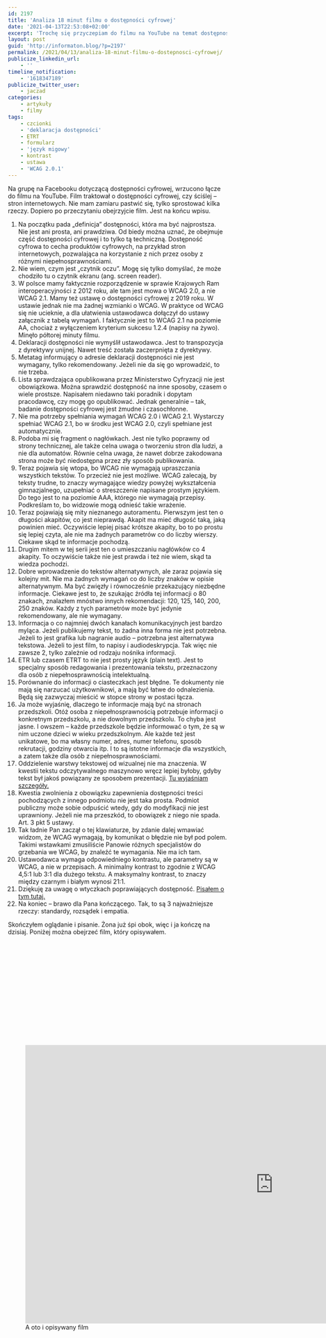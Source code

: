 ```yaml
---
id: 2197
title: 'Analiza 18 minut filmu o dostępności cyfrowej'
date: '2021-04-13T22:53:08+02:00'
excerpt: 'Trochę się przyczepiam do filmu na YouTube na temat dostępności cyfrowej Staram się rozwiać mity.'
layout: post
guid: 'http://informaton.blog/?p=2197'
permalink: /2021/04/13/analiza-18-minut-filmu-o-dostepnosci-cyfrowej/
publicize_linkedin_url:
    - ''
timeline_notification:
    - '1618347189'
publicize_twitter_user:
    - jaczad
categories:
    - artykuły
    - filmy
tags:
    - czcionki
    - 'deklaracja dostępności'
    - ETRT
    - formularz
    - 'język migowy'
    - kontrast
    - ustawa
    - 'WCAG 2.0.1'
---
```


Na grupę na Facebooku dotyczącą dostępności cyfrowej, wrzucono łącze do filmu na YouTube. Film traktował o dostępności cyfrowej, czy ściślej – stron internetowych. Nie mam zamiaru pastwić się, tylko sprostować kilka rzeczy. Dopiero po przeczytaniu obejrzyjcie film. Jest na końcu wpisu.

1. Na początku pada „definicja” dostępności, która ma być najprostsza. Nie jest ani prosta, ani prawdziwa. Od biedy można uznać, że obejmuje część dostępności cyfrowej i to tylko tą techniczną. Dostępność cyfrowa to cecha produktów cyfrowych, na przykład stron internetowych, pozwalająca na korzystanie z nich przez osoby z różnymi niepełnosprawnościami.
2. Nie wiem, czym jest „czytnik oczu”. Mogę się tylko domyślać, że może chodziło tu o czytnik ekranu (ang. screen reader).
3. W polsce mamy faktycznie rozporządzenie w sprawie Krajowych Ram interoperacyjności z 2012 roku, ale tam jest mowa o WCAG 2.0, a nie WCAG 2.1. Mamy też ustawę o dostępności cyfrowej z 2019 roku. W ustawie jednak nie ma żadnej wzmianki o WCAG. W praktyce od WCAG się nie ucieknie, a dla ułatwienia ustawodawca dołączył do ustawy załącznik z tabelą wymagań. I faktycznie jest to WCAG 2.1 na poziomie AA, chociaż z wyłączeniem kryterium sukcesu 1.2.4 (napisy na żywo). Minęło półtorej minuty filmu.
4. Deklaracji dostępności nie wymyślił ustawodawca. Jest to transpozycja z dyrektywy unijnej. Nawet treść została zaczerpnięta z dyrektywy.
5. Metatag informujący o adresie deklaracji dostępności nie jest wymagany, tylko rekomendowany. Jeżeli nie da się go wprowadzić, to nie trzeba.
6. Lista sprawdzająca opublikowana przez Ministerstwo Cyfryzacji nie jest obowiązkowa. Można sprawdzić dostępność na inne sposoby, czasem o wiele prostsze. Napisałem niedawno taki poradnik i dopytam pracodawcę, czy mogę go opublikować. Jednak generalnie – tak, badanie dostępności cyfrowej jest żmudne i czasochłonne.
7. Nie ma potrzeby spełniania wymagań WCAG 2.0 i WCAG 2.1. Wystarczy spełniać WCAG 2.1, bo w środku jest WCAG 2.0, czyli spełniane jest automatycznie.
8. Podoba mi się fragment o nagłówkach. Jest nie tylko poprawny od strony technicznej, ale także celna uwaga o tworzeniu stron dla ludzi, a nie dla automatów. Równie celna uwaga, że nawet dobrze zakodowana strona może być niedostępna przez zły sposób publikowania.
9. Teraz pojawia się wtopa, bo WCAG nie wymagają upraszczania wszystkich tekstów. To przecież nie jest możliwe. WCAG zalecają, by teksty trudne, to znaczy wymagające wiedzy powyżej wykształcenia gimnazjalnego, uzupełniać o streszczenie napisane prostym językiem. Do tego jest to na poziomie AAA, którego nie wymagają przepisy. Podkreślam to, bo widzowie mogą odnieść takie wrażenie.
10. Teraz pojawiają się mity nieznanego autoramentu. Pierwszym jest ten o długości akapitów, co jest nieprawdą. Akapit ma mieć długość taką, jaką powinien mieć. Oczywiście lepiej pisać krótsze akapity, bo to po prostu się lepiej czyta, ale nie ma żadnych parametrów co do liczby wierszy. Ciekawe skąd te informacje pochodzą.
11. Drugim mitem w tej serii jest ten o umieszczaniu nagłówków co 4 akapity. To oczywiście także nie jest prawda i też nie wiem, skąd ta wiedza pochodzi.
12. Dobre wprowadzenie do tekstów alternatywnych, ale zaraz pojawia się kolejny mit. Nie ma żadnych wymagań co do liczby znaków w opisie alternatywnym. Ma być zwięzły i równocześnie przekazujący niezbędne informacje. Ciekawe jest to, że szukając źródła tej informacji o 80 znakach, znalazłem mnóstwo innych rekomendacji: 120, 125, 140, 200, 250 znaków. Każdy z tych parametrów może być jedynie rekomendowany, ale nie wymagany.
13. Informacja o co najmniej dwóch kanałach komunikacyjnych jest bardzo myląca. Jeżeli publikujemy tekst, to żadna inna forma nie jest potrzebna. Jeżeli to jest grafika lub nagranie audio – potrzebna jest alternatywa tekstowa. Jeżeli to jest film, to napisy i audiodeskrypcja. Tak więc nie zawsze 2, tylko zależnie od rodzaju nośnika informacji.
14. ETR lub czasem ETRT to nie jest prosty język (plain text). Jest to specjalny sposób redagowania i prezentowania tekstu, przeznaczony dla osób z niepełnosprawnością intelektualną.
15. Porównanie do informacji o ciasteczkach jest błędne. Te dokumenty nie mają się narzucać użytkownikowi, a mają być łatwe do odnalezienia. Będą się zazwyczaj mieścić w stopce strony w postaci łącza.
16. Ja może wyjaśnię, dlaczego te informacje mają być na stronach przedszkoli. Otóż osoba z niepełnosprawnością potrzebuje informacji o konkretnym przedszkolu, a nie dowolnym przedszkolu. To chyba jest jasne. I owszem – każde przedszkole będzie informować o tym, że są w nim uczone dzieci w wieku przedszkolnym. Ale każde też jest unikatowe, bo ma własny numer, adres, numer telefonu, sposób rekrutacji, godziny otwarcia itp. I to są istotne informacje dla wszystkich, a zatem także dla osób z niepełnosprawnościami.
17. Oddzielenie warstwy tekstowej od wizualnej nie ma znaczenia. W kwestii tekstu odczytywalnego maszynowo wręcz lepiej byłoby, gdyby tekst był jakoś powiązany ze sposobem prezentacji. [Tu wyjaśniam szczegóły.](https://informaton.blog/2021/03/20/tajemniczy-tekst-odczytywalny-maszynowo/)
18. Kwestia zwolnienia z obowiązku zapewnienia dostępności treści pochodzących z innego podmiotu nie jest taka prosta. Podmiot publiczny może sobie odpuścić wtedy, gdy do modyfikacji nie jest uprawniony. Jeżeli nie ma przeszkód, to obowiązek z niego nie spada. Art. 3 pkt 5 ustawy.
19. Tak ładnie Pan zaczął o tej klawiaturze, by zdanie dalej wmawiać widzom, że WCAG wymagają, by komunikat o błędzie nie był pod polem. Takimi wstawkami zmusiliście Panowie różnych specjalistów do grzebania we WCAG, by znaleźć te wymagania. Nie ma ich tam.
20. Ustawodawca wymaga odpowiedniego kontrastu, ale parametry są w WCAG, a nie w przepisach. A minimalny kontrast to zgodnie z WCAG 4,5:1 lub 3:1 dla dużego tekstu. A maksymalny kontrast, to znaczy między czarnym i białym wynosi 21:1.
21. Dziękuję za uwagę o wtyczkach poprawiających dostępność. [Pisałem o tym tutaj.](https://informaton.blog/2021/03/29/nakadki-poprawiajace-dostepnosc-stron-internetowych-nie-wierzcie-w-to/)
22. Na koniec – brawo dla Pana kończącego. Tak, to są 3 najważniejsze rzeczy: standardy, rozsądek i empatia.

Skończyłem oglądanie i pisanie. Żona już śpi obok, więc i ja kończę na dzisiaj. Poniżej można obejrzeć film, który opisywałem.

<figure class="wp-block-embed is-type-rich is-provider-youtube wp-block-embed-youtube wp-embed-aspect-16-9 wp-has-aspect-ratio"><div class="wp-block-embed__wrapper"><div class="suki-oembed suki-oembed-video" style="padding-top: 56.228%;"><iframe allow="accelerometer; autoplay; clipboard-write; encrypted-media; gyroscope; picture-in-picture" allowfullscreen="" frameborder="0" height="641" loading="lazy" src="https://www.youtube.com/embed/SCTVB4eN2p0?feature=oembed" title="Dostępność www" width="1140"></iframe></div></div><figcaption>A oto i opisywany film</figcaption></figure>